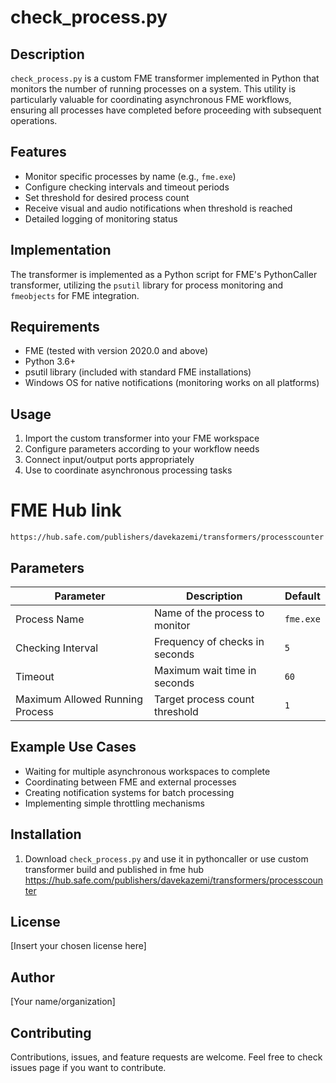 # check_process.py

## Description
`check_process.py` is a custom FME transformer implemented in Python that monitors the number of running processes on a system. This utility is particularly valuable for coordinating asynchronous FME workflows, ensuring all processes have completed before proceeding with subsequent operations.

## Features
- Monitor specific processes by name (e.g., `fme.exe`)
- Configure checking intervals and timeout periods
- Set threshold for desired process count
- Receive visual and audio notifications when threshold is reached
- Detailed logging of monitoring status

## Implementation
The transformer is implemented as a Python script for FME's PythonCaller transformer, utilizing the `psutil` library for process monitoring and `fmeobjects` for FME integration.

## Requirements
- FME (tested with version 2020.0 and above)
- Python 3.6+
- psutil library (included with standard FME installations)
- Windows OS for native notifications (monitoring works on all platforms)

## Usage
1. Import the custom transformer into your FME workspace
2. Configure parameters according to your workflow needs
3. Connect input/output ports appropriately
4. Use to coordinate asynchronous processing tasks

# FME Hub link
    https://hub.safe.com/publishers/davekazemi/transformers/processcounter

## Parameters

| Parameter | Description | Default |
|-----------|-------------|---------|
| Process Name | Name of the process to monitor | `fme.exe` |
| Checking Interval | Frequency of checks in seconds | `5` |
| Timeout | Maximum wait time in seconds | `60` |
| Maximum Allowed Running Process | Target process count threshold | `1` |

## Example Use Cases
- Waiting for multiple asynchronous workspaces to complete
- Coordinating between FME and external processes
- Creating notification systems for batch processing 
- Implementing simple throttling mechanisms

## Installation
1. Download `check_process.py` and use it in pythoncaller or use custom transformer build and published in fme hub https://hub.safe.com/publishers/davekazemi/transformers/processcounter


## License
[Insert your chosen license here]

## Author
[Your name/organization]

## Contributing
Contributions, issues, and feature requests are welcome. Feel free to check issues page if you want to contribute.